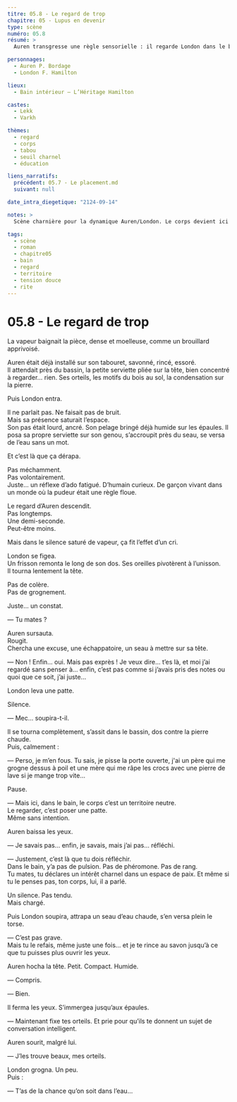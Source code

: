```yaml
---
titre: 05.8 - Le regard de trop
chapitre: 05 - Lupus en devenir
type: scène
numéro: 05.8
résumé: >
  Auren transgresse une règle sensorielle : il regarde London dans le bain. Ce n’est pas grave — mais ce n’est pas rien. La réponse est calme, nette, éducative. Une limite a été franchie, elle est désormais visible.

personnages:
  - Auren P. Bordage
  - London F. Hamilton

lieux:
  - Bain intérieur — L’Héritage Hamilton

castes:
  - Lekk
  - Varkh

thèmes:
  - regard
  - corps
  - tabou
  - seuil charnel
  - éducation

liens_narratifs:
  précédent: 05.7 - Le placement.md
  suivant: null

date_intra_diegetique: "2124-09-14"

notes: >
  Scène charnière pour la dynamique Auren/London. Le corps devient ici un symbole, un territoire codé. London n’humilie pas — il explique. Et Auren comprend que même sans intention, un regard peut parler trop fort. Dernier rappel avant le chapitre 6.

tags:
  - scène
  - roman
  - chapitre05
  - bain
  - regard
  - territoire
  - tension douce
  - rite
---
```


# 05.8 - Le regard de trop

La vapeur baignait la pièce, dense et moelleuse, comme un brouillard apprivoisé.

Auren était déjà installé sur son tabouret, savonné, rincé, essoré.  
Il attendait près du bassin, la petite serviette pliée sur la tête, bien concentré à regarder… rien. Ses orteils, les motifs du bois au sol, la condensation sur la pierre.

Puis London entra.

Il ne parlait pas. Ne faisait pas de bruit.  
Mais sa présence saturait l’espace.  
Son pas était lourd, ancré. Son pelage bringé déjà humide sur les épaules. Il posa sa propre serviette sur son genou, s’accroupit près du seau, se versa de l’eau sans un mot.

Et c’est là que ça dérapa.

Pas méchamment.  
Pas volontairement.  
Juste… un réflexe d’ado fatigué. D’humain curieux. De garçon vivant dans un monde où la pudeur était une règle floue.

Le regard d’Auren descendit.  
Pas longtemps.  
Une demi-seconde.  
Peut-être moins.

Mais dans le silence saturé de vapeur, ça fit l’effet d’un cri.

London se figea.  
Un frisson remonta le long de son dos. Ses oreilles pivotèrent à l’unisson.  
Il tourna lentement la tête.

Pas de colère.  
Pas de grognement.

Juste… un constat.

— Tu mates ?

Auren sursauta.  
Rougit.  
Chercha une excuse, une échappatoire, un seau à mettre sur sa tête.

— Non ! Enfin… oui. Mais pas exprès ! Je veux dire… t’es là, et moi j’ai regardé sans penser à… enfin, c’est pas comme si j’avais pris des notes ou quoi que ce soit, j’ai juste…

London leva une patte.

Silence.

— Mec… soupira-t-il.

Il se tourna complètement, s’assit dans le bassin, dos contre la pierre chaude.  
Puis, calmement :

— Perso, je m’en fous. Tu sais, je pisse la porte ouverte, j'ai un père qui me grogne dessus à poil et une mère qui me râpe les crocs avec une pierre de lave si je mange trop vite…

Pause.

— Mais ici, dans le bain, le corps c’est un territoire neutre.  
Le regarder, c’est poser une patte.  
Même sans intention.

Auren baissa les yeux.

— Je savais pas… enfin, je savais, mais j’ai pas… réfléchi.

— Justement, c’est là que tu dois réfléchir.  
Dans le bain, y’a pas de pulsion. Pas de phéromone. Pas de rang.  
Tu mates, tu déclares un intérêt charnel dans un espace de paix. Et même si tu le penses pas, ton corps, lui, il a parlé.

Un silence. Pas tendu.  
Mais chargé.

Puis London soupira, attrapa un seau d’eau chaude, s’en versa plein le torse.

— C’est pas grave.  
Mais tu le refais, même juste une fois… et je te rince au savon jusqu’à ce que tu puisses plus ouvrir les yeux.

Auren hocha la tête. Petit. Compact. Humide.

— Compris.

— Bien.

Il ferma les yeux. S’immergea jusqu’aux épaules.

— Maintenant fixe tes orteils. Et prie pour qu’ils te donnent un sujet de conversation intelligent.

Auren sourit, malgré lui.

— J’les trouve beaux, mes orteils.

London grogna. Un peu.  
Puis :

— T’as de la chance qu’on soit dans l’eau…
